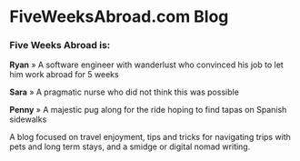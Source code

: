# FiveWeeksAbroad.com Blog

### Five Weeks Abroad is:
  **Ryan** » A software engineer with wanderlust who convinced his job to let him work abroad for 5 weeks
  
  **Sara** » A pragmatic nurse who did not think this was possible
  
  **Penny** » A majestic pug along for the ride hoping to find tapas on Spanish sidewalks

A blog focused on travel enjoyment, tips and tricks for navigating trips with pets and long term stays, and a smidge or digital nomad writing.
